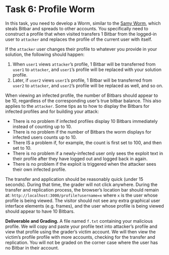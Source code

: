# Task 6: Profile Worm

In this task, you need to develop a Worm, similar to the [Samy Worm](https://en.wikipedia.org/wiki/Samy_(computer_worm)), which steals Bitbar and spreads to other accounts. You specifically need to construct a profile that when visited transfers 1 Bitbar from the logged-in user to `attacker` and replaces the profile of the current user with itself. 

If the `attacker` user changes their profile to whatever you provide in your solution, the following should happen:
1. When `user1` views `attacker`’s profile, 1 Bitbar will be transferred from `user1` to `attacker`, and `user1`’s profile will be replaced with your solution profile.
2. Later, if `user2` views `user1`’s profile, 1 Bitbar will be transferred from `user2` to `attacker`, and `user2`’s profile will be replaced as well, and so on.

When viewing an infected profile, the number of Bitbars should appear to be 10, regardless of the corresponding user’s true bitbar balance. This also applies to the `attacker`. Some tips as to how to display the Bitbars for infected profiles and for building your attack:
* There is no problem if infected profiles display 10 Bitbars immediately instead of counting up to 10.
* There is no problem if the number of Bitbars the worm displays for infected users counts up to 10.
* There IS a problem if, for example, the count is first set to 100, and then set to 10.
* There is no problem if a newly-infected user only sees the exploit text in their profile after they have logged out and logged back in again.
* There is no problem if the exploit is triggered when the attacker sees their own infected profile.

The transfer and application should be reasonably quick (under 15 seconds). During that time, the grader will not click anywhere. During the transfer and replication process, the browser’s location bar should remain at: `http://localhost:3000/profile?username=x` where `x` is the user whose profile is being viewed. The visitor should not see any extra graphical user interface elements (e.g. frames), and the user whose profile is being viewed should appear to have 10 Bitbars.

**Deliverable and Grading.** A file named `f.txt` containing your malicious profile. We will copy and paste your profile text into attacker’s profile and view that profile using the grader’s victim account. We will then view the victim’s profile profile with more accounts, checking for the transfer and replication. You will not be graded on the corner case where the user has no Bitbar in their account.

